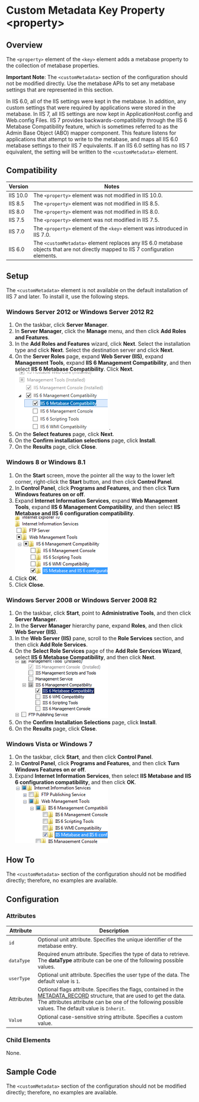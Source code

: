 Custom Metadata Key Property &lt;property&gt;
====================
<a id="001"></a>
## Overview

The `<property>` element of the `<key>` element adds a metabase property to the collection of metabase properties.

**Important Note**: The `<customMetadata>` section of the configuration should not be modified directly. Use the metabase APIs to set any metabase settings that are represented in this section.

In IIS 6.0, all of the IIS settings were kept in the metabase. In addition, any custom settings that were required by applications were stored in the metabase. In IIS 7, all IIS settings are now kept in ApplicationHost.config and Web.config Files. IIS 7 provides backwards-compatibility through the IIS 6 Metabase Compatibility feature, which is sometimes referred to as the Admin Base Object (ABO) mapper component. This feature listens for applications that attempt to write to the metabase, and maps all IIS 6.0 metabase settings to their IIS 7 equivalents. If an IIS 6.0 setting has no IIS 7 equivalent, the setting will be written to the `<customMetadata>` element.

<a id="002"></a>
## Compatibility

| Version | Notes |
| --- | --- |
| IIS 10.0 | The `<property>` element was not modified in IIS 10.0. |
| IIS 8.5 | The `<property>` element was not modified in IIS 8.5. |
| IIS 8.0 | The `<property>` element was not modified in IIS 8.0. |
| IIS 7.5 | The `<property>` element was not modified in IIS 7.5. |
| IIS 7.0 | The `<property>` element of the `<key>` element was introduced in IIS 7.0. |
| IIS 6.0 | The `<customMetadata>` element replaces any IIS 6.0 metabase objects that are not directly mapped to IIS 7 configuration elements. |

<a id="003"></a>
## Setup

The `<customMetadata>` element is not available on the default installation of IIS 7 and later. To install it, use the following steps.

### Windows Server 2012 or Windows Server 2012 R2

1. On the taskbar, click **Server Manager**.
2. In **Server Manager**, click the **Manage** menu, and then click **Add Roles and Features**.
3. In the **Add Roles and Features** wizard, click **Next**. Select the installation type and click **Next**. Select the destination server and click **Next**.
4. On the **Server Roles** page, expand **Web Server (IIS)**, expand **Management Tools**, expand **IIS 6 Management Compatibility**, and then select **IIS 6 Metabase Compatibility**. Click **Next**.  
    [![](property/_static/image2.png)](property/_static/image1.png) .
5. On the **Select features** page, click **Next**.
6. On the **Confirm installation selections** page, click **Install**.
7. On the **Results** page, click **Close**.

### Windows 8 or Windows 8.1

1. On the **Start** screen, move the pointer all the way to the lower left corner, right-click the **Start** button, and then click **Control Panel**.
2. In **Control Panel**, click **Programs and Features**, and then click **Turn Windows features on or off**.
3. Expand **Internet Information Services**, expand **Web Management Tools**, expand **IIS 6 Management Compatibility**, and then select **IIS Metabase and IIS 6 configuration compatibility**.  
    [![](property/_static/image4.png)](property/_static/image3.png)
4. Click **OK**.
5. Click **Close**.

### Windows Server 2008 or Windows Server 2008 R2

1. On the taskbar, click **Start**, point to **Administrative Tools**, and then click **Server Manager**.
2. In the **Server Manager** hierarchy pane, expand **Roles**, and then click **Web Server (IIS)**.
3. In the **Web Server (IIS)** pane, scroll to the **Role Services** section, and then click **Add Role Services**.
4. On the **Select Role Services** page of the **Add Role Services Wizard**, select **IIS 6 Metabase Compatibility**, and then click **Next**.  
    [![](property/_static/image6.png)](property/_static/image5.png)
5. On the **Confirm Installation Selections** page, click **Install**.
6. On the **Results** page, click **Close**.

### Windows Vista or Windows 7

1. On the taskbar, click **Start**, and then click **Control Panel**.
2. In **Control Panel**, click **Programs and Features**, and then click **Turn Windows Features on or off**.
3. Expand **Internet Information Services**, then select **IIS Metabase and IIS 6 configuration compatibility**, and then click **OK**.  
    [![](property/_static/image8.png)](property/_static/image7.png)
 
<a id="004"></a>
## How To

The `<customMetadata>` section of the configuration should not be modified directly; therefore, no examples are available.

<a id="005"></a>
## Configuration

### Attributes

| Attribute | Description |
| --- | --- |
| `id` | Optional unit attribute. Specifies the unique identifier of the metabase entry. |
| `dataType` | Required enum attribute. Specifies the type of data to retrieve. The **dataType** attribute can be one of the following possible values. | Value | Description | | --- | --- | | `DWord` | An unsigned 32-bit number. The numeric value is `1`. | | `String` | A null-terminated ASCII string. The numeric value is `2`. | | `Binary` | Binary data in any form. The numeric value is `3`. | | `ExpandSZ` | A null-terminated string that contains unexpanded environment variables, such as %PATH%. The numeric value is `4`. | | `MultiSZ` | An array of null-terminated strings, terminated by two null characters. The numeric value is `5`. | |
| `userType` | Optional unit attribute. Specifies the user type of the data. The default value is `1`. |
| Attributes | Optional flags attribute. Specifies the flags, contained in the [METADATA\_RECORD](https://msdn.microsoft.com/en-us/library/ms524635.aspx) structure, that are used to get the data. The attributes attribute can be one of the following possible values. The default value is `Inherit`. | Value | Description | | --- | --- | | `None` | Specifies that no flags are set. The numeric value is `0`. | | `Inherit` | Specifies that the data can be inherited. The numeric value is `1`. | | `PartialPath` | Returns any inherited data even if the complete path is not available. This flag is only valid when the Inherit flag is also set. The numeric value is `2`. | | `Secure` | Specifies that the data is stored and transported in a secure manner. The numeric value is `4`. | | `Reference` | Specifies that the data was retrieved by reference. The numeric value is `8`. | | `Volatile` | Specifies that the data is not stored in long-term storage. The numeric value is `16`. | | `IsInherited` | Denotes that the data items were inherited. The numeric value is `32`. | | `InsertPath` | Replaces MD\_INSERT\_PATH\_STRINGW with the path of the data item relative to the handle. The numeric value is `64`. | | `LocalMachineOnly` | Specifies that the data is not replicated during web cluster replication. The numeric value is `128`. | | `NonSecureOnly` | Specifies that secure properties should not be retrieved when using metabase functions that return all data. The numeric value is `256`. | |
| `Value` | Optional case-sensitive string attribute. Specifies a custom value. |

### Child Elements

None.

<a id="006"></a>
## Sample Code

The `<customMetadata>` section of the configuration should not be modified directly; therefore, no examples are available.